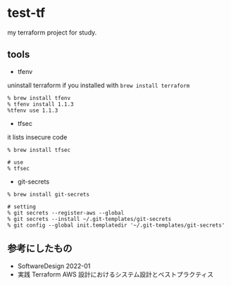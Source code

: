# test-tf

my terraform project for study.

## tools

* tfenv

uninstall terraform if you installed with `brew install terraform`

```
% brew install tfenv
% tfenv install 1.1.3
%tfenv use 1.1.3
```

* tfsec

it lists insecure code

```
% brew install tfsec

# use
% tfsec
```

* git-secrets

```
% brew install git-secrets

# setting
% git secrets --register-aws --global
% git secrets --install ~/.git-templates/git-secrets
% git config --global init.templatedir '~/.git-templates/git-secrets'
```

## 参考にしたもの

* SoftwareDesign 2022-01
* 実践 Terraform AWS 設計におけるシステム設計とベストプラクティス